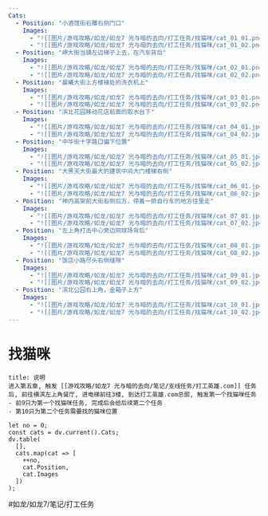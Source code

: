 ```yaml
---
Cats:
  - Position: "小酒馆街石雕右侧门口"
    Images:
      - "![[图片/游戏攻略/如龙/如龙7 光与暗的去向/打工任务/找猫咪/cat_01_01.png]]"
      - "![[图片/游戏攻略/如龙/如龙7 光与暗的去向/打工任务/找猫咪/cat_01_02.png]]"
  - Position: "岬大街当铺左边梯子上去，在汽车背后"
    Images:
      - "![[图片/游戏攻略/如龙/如龙7 光与暗的去向/打工任务/找猫咪/cat_02_01.png]]"
      - "![[图片/游戏攻略/如龙/如龙7 光与暗的去向/打工任务/找猫咪/cat_02_02.png]]"
  - Position: "晨曦大街上方楼梯处的洗衣机上"
    Images:
      - "![[图片/游戏攻略/如龙/如龙7 光与暗的去向/打工任务/找猫咪/cat_03_01.png]]"
      - "![[图片/游戏攻略/如龙/如龙7 光与暗的去向/打工任务/找猫咪/cat_03_02.png]]"
  - Position: "滨北花园移动花店前面的取水台下"
    Images:
      - "![[图片/游戏攻略/如龙/如龙7 光与暗的去向/打工任务/找猫咪/cat_04_01.jpg]]"
      - "![[图片/游戏攻略/如龙/如龙7 光与暗的去向/打工任务/找猫咪/cat_04_02.jpg]]"
  - Position: "中华街十字路口偏下位置"
    Images:
      - "![[图片/游戏攻略/如龙/如龙7 光与暗的去向/打工任务/找猫咪/cat_05_01.jpg]]"
      - "![[图片/游戏攻略/如龙/如龙7 光与暗的去向/打工任务/找猫咪/cat_05_02.jpg]]"
  - Position: "大黑天大街最大的建筑中间大门楼梯右侧"
    Images:
      - "![[图片/游戏攻略/如龙/如龙7 光与暗的去向/打工任务/找猫咪/cat_06_01.jpg]]"
      - "![[图片/游戏攻略/如龙/如龙7 光与暗的去向/打工任务/找猫咪/cat_06_02.jpg]]" 
  - Position: "神内高架前大街右侧后方，停着一排自行车的地方往里走"
    Images:
      - "![[图片/游戏攻略/如龙/如龙7 光与暗的去向/打工任务/找猫咪/cat_07_01.jpg]]"
      - "![[图片/游戏攻略/如龙/如龙7 光与暗的去向/打工任务/找猫咪/cat_07_02.jpg]]"
  - Position: "左上角打击中心旁边网球场背后"
    Images:
      - "![[图片/游戏攻略/如龙/如龙7 光与暗的去向/打工任务/找猫咪/cat_08_01.jpg]]"
      - "![[图片/游戏攻略/如龙/如龙7 光与暗的去向/打工任务/找猫咪/cat_08_02.jpg]]"
  - Position: "饭店小路尽头右侧缝隙"
    Images:
      - "![[图片/游戏攻略/如龙/如龙7 光与暗的去向/打工任务/找猫咪/cat_09_01.jpg]]"
      - "![[图片/游戏攻略/如龙/如龙7 光与暗的去向/打工任务/找猫咪/cat_09_02.jpg]]"
  - Position: "滨北公园右上角，金箱子上方"
    Images:
      - "![[图片/游戏攻略/如龙/如龙7 光与暗的去向/打工任务/找猫咪/cat_10_01.jpg]]"
      - "![[图片/游戏攻略/如龙/如龙7 光与暗的去向/打工任务/找猫咪/cat_10_02.jpg]]"
---
```

# 找猫咪
```ad-quote
title: 说明
进入第五章, 触发 [[游戏攻略/如龙7 光与暗的去向/笔记/支线任务/打工英雄.com]] 任务后, 前往横滨左上角餐厅, 进电梯前往3楼, 到达打工英雄.com总部, 触发第一个找猫咪任务
- 前9只为第一个找猫咪任务, 完成后会给后续第二个任务
- 第10只为第二个任务需要找的猫咪位置
```


```dataviewjs
let no = 0;
const cats = dv.current().Cats;
dv.table(
  [],
  cats.map(cat => [
    ++no,
    cat.Position,
    cat.Images
  ])
);
```

#如龙/如龙7/笔记/打工任务 